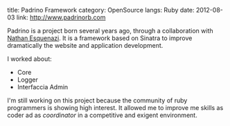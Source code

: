 title: Padrino Framework
category: OpenSource
langs: Ruby
date: 2012-08-03
link: http://www.padrinorb.com

Padrino is a project born several years ago, through a collaboration with [Nathan Esquenazi](https://github.com/nesquena).
It is a framework based on Sinatra to improve dramatically the website and application development.

I worked about:

* Core
* Logger
* Interfaccia Admin

I'm still working on this project because the community of ruby programmers is showing high interest.
It allowed me to improve me skills as coder ad as _coordinator_ in a competitive and exigent environment.
